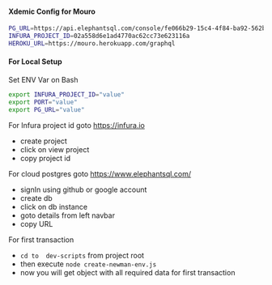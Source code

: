 #### Xdemic Config for Mouro

```sh
PG_URL=https://api.elephantsql.com/console/fe066b29-15c4-4f84-ba92-562b30809edc/details?
INFURA_PROJECT_ID=02a558d6e1ad4770ac62cc73e623116a
HEROKU_URL=https://mouro.herokuapp.com/graphql

```

#### For Local Setup
Set ENV Var on Bash

```sh 
export INFURA_PROJECT_ID="value"
export PORT="value"
export PG_URL="value"  

```

For Infura project id goto https://infura.io

- create project
- click on view project 
- copy project id 

For cloud postgres goto https://www.elephantsql.com/
- signIn using github or google account
- create db 
- click on db instance 
- goto details from left navbar 
- copy URL 

For first transaction 
- ``` cd to  dev-scripts ``` from project root 
- then execute ``` node create-newman-env.js ```
- now you will get object with all required data for first transaction